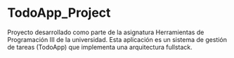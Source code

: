 # TodoApp_Project
Proyecto desarrollado como parte de la asignatura Herramientas de Programación III de la universidad. Esta aplicación es un sistema de gestión de tareas (TodoApp) que implementa una arquitectura fullstack.
